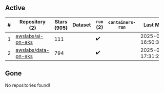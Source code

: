 ## Active
| # | Repository (2) | Stars (905) | Dataset | `run` (2) | `containers-run` | Last Modified |
| --- | --- | --- | --- | --- | --- | --- |
| 1 | [awslabs/ai-on-eks](https://github.com/awslabs/ai-on-eks) | 111 |  | :heavy_check_mark: |  | 2025-08-16 16:50:30+00:00 |
| 2 | [awslabs/data-on-eks](https://github.com/awslabs/data-on-eks) | 794 |  | :heavy_check_mark: |  | 2025-08-23 17:31:24+00:00 |

## Gone
No repositories found!
